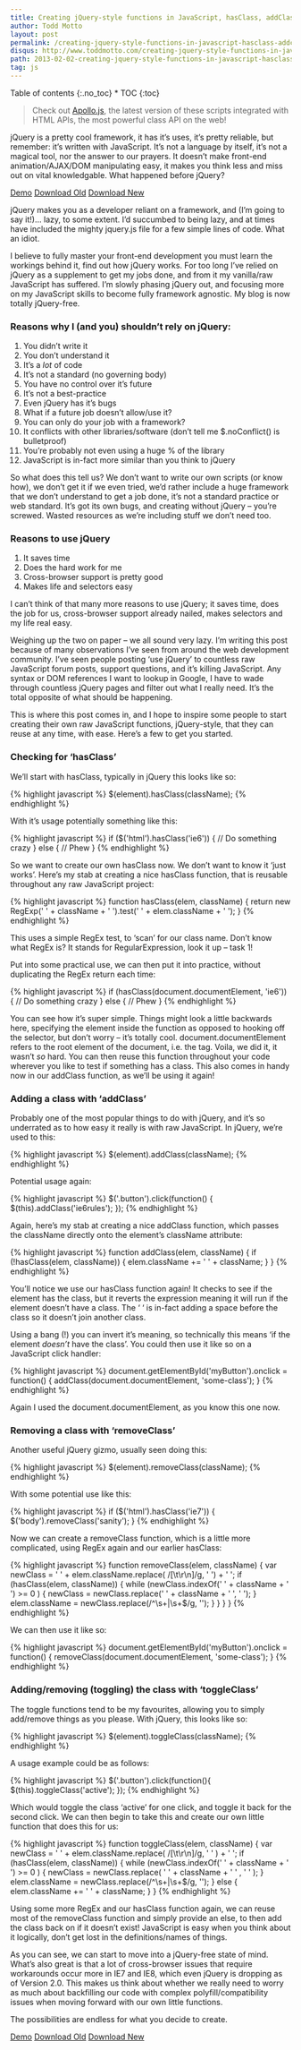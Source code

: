 ```yaml
---
title: Creating jQuery-style functions in JavaScript, hasClass, addClass, removeClass, toggleClass
author: Todd Motto
layout: post
permalink: /creating-jquery-style-functions-in-javascript-hasclass-addclass-removeclass-toggleclass/
disqus: http://www.toddmotto.com/creating-jquery-style-functions-in-javascript-hasclass-addclass-removeclass-toggleclass
path: 2013-02-02-creating-jquery-style-functions-in-javascript-hasclass-addclass-removeclass-toggleclass.md
tag: js
---
```


<div class="toc" markdown="1">
<span class="gamma">Table of contents</span>
{:.no_toc}
* TOC
{:toc}
</div>

> Check out [Apollo.js](/apollo-js-standalone-class-manipulation-api-for-html5-and-legacy-dom/), the latest version of these scripts integrated with HTML APIs, the most powerful class API on the web!

jQuery is a pretty cool framework, it has it’s uses, it’s pretty reliable, but remember: it’s written with JavaScript. It’s not a language by itself, it’s not a magical tool, nor the answer to our prayers. It doesn’t make front-end animation/AJAX/DOM manipulating easy, it makes you think less and miss out on vital knowledgable. What happened before jQuery?

<div class="download-box">
    <a href="//toddmotto.com/labs/reusable-js" onclick="_gaq.push(['_trackEvent', 'Click', 'Demo Reusable JS, 'Reusable JS Demo']);">Demo</a>
    <a href="//toddmotto.com/labs/reusable-js/reusable-js.zip" onclick="_gaq.push(['_trackEvent', 'Click', 'Download Reusable JS, 'Reusable JS Download']);">Download Old</a>
  <a href="//github.com/toddmotto/apollo/archive/master.zip" onclick="_gaq.push(['_trackEvent', 'Click', 'Download Reusable JS, 'Reusable JS Download']);">Download New</a>
</div>

jQuery makes you as a developer reliant on a framework, and (I’m going to say it!)… lazy, to some extent. I’d succumbed to being lazy, and at times have included the mighty jquery.js file for a few simple lines of code. What an idiot.

I believe to fully master your front-end development you must learn the workings behind it, find out how jQuery works. For too long I’ve relied on jQuery as a supplement to get my jobs done, and from it my vanilla/raw JavaScript has suffered. I’m slowly phasing jQuery out, and focusing more on my JavaScript skills to become fully framework agnostic. My blog is now totally jQuery-free.

### Reasons why I (and you) shouldn’t rely on jQuery:

1.  You didn’t write it
2.  You don’t understand it
3.  It’s a *lot* of code
4.  It’s not a standard (no governing body)
5.  You have no control over it’s future
6.  It’s not a best-practice
7.  Even jQuery has it’s bugs
8.  What if a future job doesn’t allow/use it?
9.  You can only do your job with a framework?
10. It conflicts with other libraries/software (don’t tell me $.noConflict() is bulletproof)
11. You’re probably not even using a huge % of the library
12. JavaScript is in-fact more similar than you think to jQuery

So what does this tell us? We don’t want to write our own scripts (or know how), we don’t get it if we even tried, we’d rather include a huge framework that we don’t understand to get a job done, it’s not a standard practice or web standard. It’s got its own bugs, and creating without jQuery – you’re screwed. Wasted resources as we’re including stuff we don’t need too.

### Reasons to use jQuery

1.  It saves time
2.  Does the hard work for me
3.  Cross-browser support is pretty good
4.  Makes life and selectors easy

I can’t think of that many more reasons to use jQuery; it saves time, does the job for us, cross-browser support already nailed, makes selectors and my life real easy.

Weighing up the two on paper – we all sound very lazy. I’m writing this post because of many observations I’ve seen from around the web development community. I’ve seen people posting ‘use jQuery’ to countless raw JavaScript forum posts, support questions, and it’s killing JavaScript. Any syntax or DOM references I want to lookup in Google, I have to wade through countless jQuery pages and filter out what I really need. It’s the total opposite of what should be happening.

This is where this post comes in, and I hope to inspire some people to start creating their own raw JavaScript functions, jQuery-style, that they can reuse at any time, with ease. Here’s a few to get you started.

### Checking for ‘hasClass’

We’ll start with hasClass, typically in jQuery this looks like so:

{% highlight javascript %}
$(element).hasClass(className);
{% endhighlight %}

With it’s usage potentially something like this:

{% highlight javascript %}
if ($('html').hasClass('ie6')) {
      // Do something crazy
} else {
      // Phew
}
{% endhighlight %}

So we want to create our own hasClass now. We don’t want to know it ‘just works’. Here’s my stab at creating a nice hasClass function, that is reusable throughout any raw JavaScript project:

{% highlight javascript %}
function hasClass(elem, className) {
    return new RegExp(' ' + className + ' ').test(' ' + elem.className + ' ');
}
{% endhighlight %}

This uses a simple RegEx test, to ‘scan’ for our class name. Don’t know what RegEx is? It stands for RegularExpression, look it up – task 1!

Put into some practical use, we can then put it into practice, without duplicating the RegEx return each time:

{% highlight javascript %}
if (hasClass(document.documentElement, 'ie6')) {
    // Do something crazy
} else {
    // Phew
}
{% endhighlight %}

You can see how it’s super simple. Things might look a little backwards here, specifying the element inside the function as opposed to hooking off the selector, but don’t worry – it’s totally cool. document.documentElement refers to the root element of the document, i.e. the  tag. Voila, we did it, it wasn’t *so* hard. You can then reuse this function throughout your code wherever you like to test if something has a class. This also comes in handy now in our addClass function, as we’ll be using it again!

### Adding a class with ‘addClass’

Probably one of the most popular things to do with jQuery, and it’s so underrated as to how easy it really is with raw JavaScript. In jQuery, we’re used to this:

{% highlight javascript %}
$(element).addClass(className);
{% endhighlight %}

Potential usage again:

{% highlight javascript %}
$('.button').click(function() {
    $(this).addClass('ie6rules');
});
{% endhighlight %}

Again, here’s my stab at creating a nice addClass function, which passes the className directly onto the element’s className attribute:

{% highlight javascript %}
function addClass(elem, className) {
    if (!hasClass(elem, className)) {
        elem.className += ' ' + className;
    }
}
{% endhighlight %}

You’ll notice we use our hasClass function again! It checks to see if the element has the class, but it reverts the expression meaning it will run if the element doesn’t have a class. The ‘ ‘ is in-fact adding a space before the class so it doesn’t join another class.

Using a bang (!) you can invert it’s meaning, so technically this means ‘if the element *doesn’t* have the class’. You could then use it like so on a JavaScript click handler:

{% highlight javascript %}
document.getElementById('myButton').onclick = function() {
    addClass(document.documentElement, 'some-class');
}
{% endhighlight %}

Again I used the document.documentElement, as you know this one now.

### Removing a class with ‘removeClass’

Another useful jQuery gizmo, usually seen doing this:

{% highlight javascript %}
$(element).removeClass(className);
{% endhighlight %}

With some potential use like this:

{% highlight javascript %}
if ($('html').hasClass('ie7')) {
    $('body').removeClass('sanity');
}
{% endhighlight %}

Now we can create a removeClass function, which is a little more complicated, using RegEx again and our earlier hasClass:

{% highlight javascript %}
function removeClass(elem, className) {
    var newClass = ' ' + elem.className.replace( /[\t\r\n]/g, ' ') + ' ';
    if (hasClass(elem, className)) {
        while (newClass.indexOf(' ' + className + ' ') >= 0 ) {
            newClass = newClass.replace(' ' + className + ' ', ' ');
        }
        elem.className = newClass.replace(/^\s+|\s+$/g, '');
    }
} }
}
{% endhighlight %}

We can then use it like so:

{% highlight javascript %}
document.getElementById('myButton').onclick = function() {
    removeClass(document.documentElement, 'some-class');
}
{% endhighlight %}

### Adding/removing (toggling) the class with ‘toggleClass’

The toggle functions tend to be my favourites, allowing you to simply add/remove things as you please. With jQuery, this looks like so:

{% highlight javascript %}
$(element).toggleClass(className);
{% endhighlight %}

A usage example could be as follows:

{% highlight javascript %}
$('.button').click(function(){
    $(this).toggleClass('active');
});
{% endhighlight %}

Which would toggle the class ‘active’ for one click, and toggle it back for the second click. We can then begin to take this and create our own little function that does this for us:

{% highlight javascript %}
function toggleClass(elem, className) {
    var newClass = ' ' + elem.className.replace( /[\t\r\n]/g, ' ' ) + ' ';
    if (hasClass(elem, className)) {
        while (newClass.indexOf(' ' + className + ' ') >= 0 ) {
            newClass = newClass.replace( ' ' + className + ' ' , ' ' );
        }
        elem.className = newClass.replace(/^\s+|\s+$/g, '');
    } else {
        elem.className += ' ' + className;
    }
}
{% endhighlight %}

Using some more RegEx and our hasClass function again, we can reuse most of the removeClass function and simply provide an else, to then add the class back on if it doesn’t exist! JavaScript is easy when you think about it logically, don’t get lost in the definitions/names of things.

As you can see, we can start to move into a jQuery-free state of mind. What’s also great is that a lot of cross-browser issues that require workarounds occur more in IE7 and IE8, which even jQuery is dropping as of Version 2.0. This makes us think about whether we really need to worry as much about backfilling our code with complex polyfill/compatibility issues when moving forward with our own little functions.

The possibilities are endless for what you decide to create.

<div class="download-box">
    <a href="//toddmotto.com/labs/reusable-js" onclick="_gaq.push(['_trackEvent', 'Click', 'Demo Reusable JS, 'Reusable JS Demo']);">Demo</a>
    <a href="//toddmotto.com/labs/reusable-js/reusable-js.zip" onclick="_gaq.push(['_trackEvent', 'Click', 'Download Reusable JS, 'Reusable JS Download']);">Download Old</a>
  <a href="//github.com/toddmotto/apollo/archive/master.zip" onclick="_gaq.push(['_trackEvent', 'Click', 'Download Reusable JS, 'Reusable JS Download']);">Download New</a>
</div>
